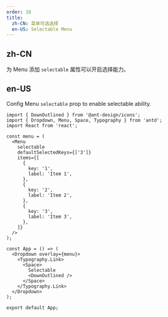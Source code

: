 ```yaml
---
order: 10
title:
  zh-CN: 菜单可选选择
  en-US: Selectable Menu
---
```


## zh-CN

为 Menu 添加 `selectable` 属性可以开启选择能力。

## en-US

Config Menu `selectable` prop to enable selectable ability.

```tsx
import { DownOutlined } from '@ant-design/icons';
import { Dropdown, Menu, Space, Typography } from 'antd';
import React from 'react';

const menu = (
  <Menu
    selectable
    defaultSelectedKeys={['3']}
    items={[
      {
        key: '1',
        label: 'Item 1',
      },
      {
        key: '2',
        label: 'Item 2',
      },
      {
        key: '3',
        label: 'Item 3',
      },
    ]}
  />
);

const App = () => (
  <Dropdown overlay={menu}>
    <Typography.Link>
      <Space>
        Selectable
        <DownOutlined />
      </Space>
    </Typography.Link>
  </Dropdown>
);

export default App;
```

